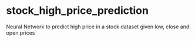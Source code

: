 # stock_high_price_prediction
Neural Network to predict high price in a stock dataset given low, close and open prices
